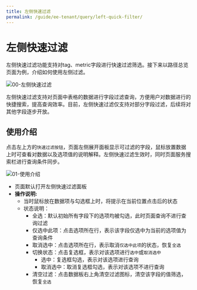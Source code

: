 ```yaml
---
title: 左侧快速过滤
permalink: /guide/ee-tenant/query/left-quick-filter/
---
```


# 左侧快速过滤

左侧快速过滤功能支持对tag、metric字段进行快速过滤筛选。接下来以路径总览页面为例，介绍如何使用左侧过滤。

![00-左侧快速过滤](https://yunshan-guangzhou.oss-cn-beijing.aliyuncs.com/pub/pic/20230920650a9fb1183e5.png)  

左侧快速过滤支持对页面中表格的数据进行字段过滤查询，方便用户对数据进行的快捷搜索，提高查询效率。目前，左侧快速过滤仅支持对部分字段过滤，后续将对其他字段逐步开放。

## 使用介绍

点击左上方的`快速过滤按钮`，页面左侧展开面板显示可过滤的字段，鼠标放置数据上时可查看对数据以及选项值的说明解释。左侧快速过滤生效时，同时页面服务搜索栏进行查询条件同步。

![01-使用介绍](https://yunshan-guangzhou.oss-cn-beijing.aliyuncs.com/pub/pic/20230920650a9fb139c2f.png)

- 页面默认打开左侧快速过滤面板
- **操作说明:**
  - 当时鼠标放在数据项与勾选框上时，将提示在当前位置点击后的状态
  - 状态说明：
    - 全选：默认初始所有字段下的选项均被勾选，此时页面查询不进行查询过滤
    - 仅选中此项：点击选项所在行，表示该字段仅选中为当前的选项值为查询条件
    - 取消选中：点击选项所在行，表示取消`仅选中此项`的状态，恢复`全选`
    - 切换状态：点击复选框，表示对该选项进行`选中`或`取消选中`
      - 选中：复选框勾选，表示对该选项进行查询
      - 取消选中：取消复选框勾选，表示对该选项不进行查询
    - 清空过滤：点击数据板右上角清空过滤图标，清空该字段的值筛选，恢复`全选`
